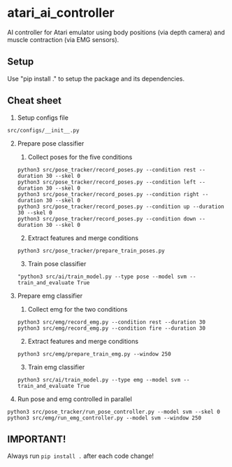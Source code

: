 # atari_ai_controller
AI controller for Atari emulator using body positions (via depth camera) and muscle contraction (via EMG sensors).


## Setup

Use "pip install ." to setup the package and its dependencies.


## Cheat sheet
1. Setup configs file
```
src/configs/__init__.py
```

2. Prepare pose classifier
    1. Collect poses for the five conditions
    ```
    python3 src/pose_tracker/record_poses.py --condition rest --duration 30 --skel 0
    python3 src/pose_tracker/record_poses.py --condition left --duration 30 --skel 0
    python3 src/pose_tracker/record_poses.py --condition right --duration 30 --skel 0
    python3 src/pose_tracker/record_poses.py --condition up --duration 30 --skel 0
    python3 src/pose_tracker/record_poses.py --condition down --duration 30 --skel 0
    ```

    2. Extract features and merge conditions
    ```
    python3 src/pose_tracker/prepare_train_poses.py
    ```

    3. Train pose classifier
    ```
    "python3 src/ai/train_model.py --type pose --model svm --train_and_evaluate True
    ```

3. Prepare emg classifier
    1. Collect emg for the two conditions
    ```
    python3 src/emg/record_emg.py --condition rest --duration 30
    python3 src/emg/record_emg.py --condition fire --duration 30
    ```

    2. Extract features and merge conditions
    ```
    python3 src/emg/prepare_train_emg.py --window 250
    ```

    3. Train emg classifier
    ```
    python3 src/ai/train_model.py --type emg --model svm --train_and_evaluate True
    ```
4. Run pose and emg controlled in parallel
```
python3 src/pose_tracker/run_pose_controller.py --model svm --skel 0
python3 src/emg/run_emg_controller.py --model svm --window 250
```

## IMPORTANT!

Always run ``` pip install . ``` after each code change!
